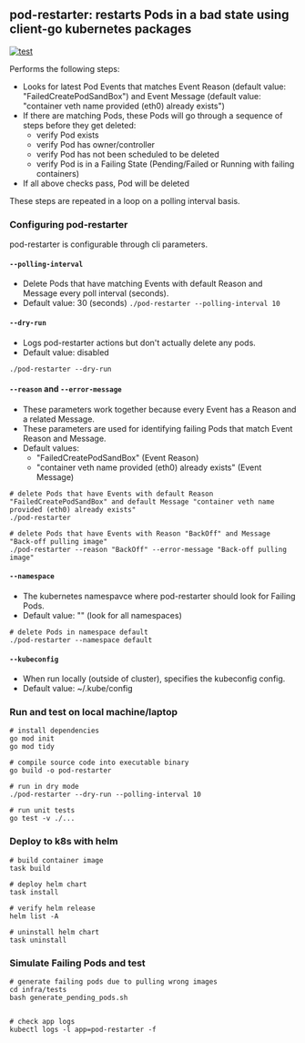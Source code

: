 ## pod-restarter: restarts Pods in a bad state using client-go kubernetes packages

[![test](https://github.com/andreistefanciprian/pod-restarter-go/actions/workflows/ci.yaml/badge.svg?branch=main)](https://github.com/andreistefanciprian/pod-restarter-go/actions/workflows/ci.yaml)

Performs the following steps:
* Looks for latest Pod Events that matches Event Reason (default value: "FailedCreatePodSandBox") and Event Message (default value: "container veth name provided (eth0) already exists")
* If there are matching Pods, these Pods will go through a sequence of steps before they get deleted:
    - verify Pod exists
    - verify Pod has owner/controller
    - verify Pod has not been scheduled to be deleted
    - verify Pod is in a Failing State (Pending/Failed or Running with failing containers)
* If all above checks pass, Pod will be deleted

These steps are repeated in a loop on a polling interval basis.

### Configuring pod-restarter

pod-restarter is configurable through cli parameters.

#### `--polling-interval`
- Delete Pods that have matching Events with default Reason and Message every poll interval (seconds).
- Default value: 30 (seconds)
```./pod-restarter --polling-interval 10```

#### `--dry-run`
- Logs pod-restarter actions but don't actually delete any pods.
- Default value: disabled

```./pod-restarter --dry-run```

#### `--reason` and `--error-message`
- These parameters work together because every Event has a Reason and a related Message.
- These parameters are used for identifying failing Pods that match Event Reason and Message.
- Default values:
    - "FailedCreatePodSandBox" (Event Reason)
    - "container veth name provided (eth0) already exists" (Event Message)

```
# delete Pods that have Events with default Reason "FailedCreatePodSandBox" and default Message "container veth name provided (eth0) already exists"
./pod-restarter

# delete Pods that have Events with Reason "BackOff" and Message "Back-off pulling image"
./pod-restarter --reason "BackOff" --error-message "Back-off pulling image"
```

#### `--namespace`
- The kubernetes namespavce where pod-restarter should look for Failing Pods.
- Default value: "" (look for all namespaces)

```
# delete Pods in namespace default
./pod-restarter --namespace default
```

#### `--kubeconfig`
- When run locally (outside of cluster), specifies the kubeconfig config.
- Default value: ~/.kube/config

### Run and test on local machine/laptop

```
# install dependencies
go mod init
go mod tidy

# compile source code into executable binary
go build -o pod-restarter

# run in dry mode
./pod-restarter --dry-run --polling-interval 10

# run unit tests
go test -v ./...
```

### Deploy to k8s with helm

```
# build container image
task build

# deploy helm chart
task install

# verify helm release
helm list -A

# uninstall helm chart
task uninstall
```

### Simulate Failing Pods and test 

```
# generate failing pods due to pulling wrong images
cd infra/tests
bash generate_pending_pods.sh


# check app logs
kubectl logs -l app=pod-restarter -f
```